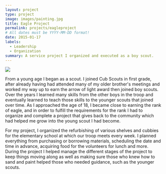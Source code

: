 ```yaml
---
layout: project
type: project
image: images/painting.jpg
title: Eagle Project
permalink: projects/eagleproject
# All dates must be YYYY-MM-DD format!
date: 2015-01-17
labels:
  - Leadership
  - Organization
summary: A service project I organized and executed as a boy scout.
---
```


<img class="ui image" src="{{ site.baseurl }}/images/sanding.jpg">

From a young age I began as a scout. I joined Cub Scouts in first grade, after already having had attended many of my older brother's meetings and worked my way up to earn the arrow of light award then joined boy scouts. Over the years I learned many skills from the other boys in the troop and eventually learned to teach those skills to the younger scouts that joined over time. As I approached the age of 18, I became close to earning the rank of eagle, and in order to fulfill the requirements for the rank I had to organize and complete a project that gives back to the community which had helped me grow into the young scout I had become.

For my project, I organized the refurbishing of various shelves and cubbies for the elementary school at which our troop meets every week. I planned everything from purchasing or borrowing materials, scheduling the date and time in advance, acquiring food for the volunteers for lunch and more. During the project I helped manage the different stages of the project to keep things moving along as well as making sure those who knew how to sand and paint helped those who needed guidance, such as the younger scouts.
